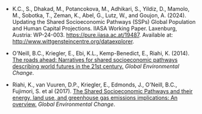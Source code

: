 * K.C., S., Dhakad, M., Potancokova, M., Adhikari, S., Yildiz, D., Mamolo, M., Sobotka, T., Zeman, K., Abel, G., Lutz, W., and Goujon, A. (2024). Updating the Shared Socioeconomic Pathways (SSPs) Global Population and Human Capital Projections. IIASA Working Paper. Laxenburg, Austria: WP-24-003. https://pure.iiasa.ac.at/19487. Available at: <http://www.wittgensteincentre.org/dataexplorer>. 

* O'Neill, B.C., Kriegler, E., Ebi, K.L., Kemp-Benedict, E., Riahi, K. (2014). <a href="https://www.sciencedirect.com/science/article/pii/S0959378015000060" target="_blank">The roads ahead: Narratives for shared socioeconomic pathways describing world futures in the 21st century.</a> *Global Environmental Change*.

* Riahi, K., van Vuuren, D.P., Kriegler, E., Edmonds, J., O'Neill, B.C., Fujimori, S. et al (2017). <a href="https://www.sciencedirect.com/science/article/pii/S0959378016300681" target="_blank">The Shared Socioeconomic Pathways and their energy, land use, and greenhouse gas emissions implications: An overview.</a> *Global Environmental Change*.
